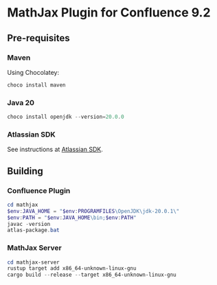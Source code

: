 # MathJax Plugin for Confluence 9.2

## Pre-requisites

### Maven

Using Chocolatey:

```powershell
choco install maven
```

### Java 20

```powershell
choco install openjdk --version=20.0.0
```

### Atlassian SDK

See instructions at [Atlassian SDK](https://developer.atlassian.com/server/framework/atlassian-sdk/install-the-atlassian-sdk-on-a-windows-system/).

## Building

### Confluence Plugin

```powershell
cd mathjax
$env:JAVA_HOME = "$env:PROGRAMFILES\OpenJDK\jdk-20.0.1\"
$env:PATH = "$env:JAVA_HOME\bin;$env:PATH"
javac -version
atlas-package.bat
```

### MathJax Server

```powershell
cd mathjax-server
rustup target add x86_64-unknown-linux-gnu
cargo build --release --target x86_64-unknown-linux-gnu
```
